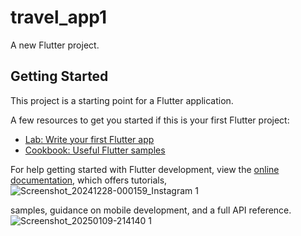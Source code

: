 # travel_app1

A new Flutter project.

## Getting Started

This project is a starting point for a Flutter application.

A few resources to get you started if this is your first Flutter project:

- [Lab: Write your first Flutter app](https://docs.flutter.dev/get-started/codelab)
- [Cookbook: Useful Flutter samples](https://docs.flutter.dev/cookbook)

For help getting started with Flutter development, view the
[online documentation](https://docs.flutter.dev/), which offers tutorials,![Screenshot_20241228-000159_Instagram 1](https://github.com/user-attachments/assets/424abbf2-4346-455b-95b2-4679ca1d35cc)

samples, guidance on mobile development, and a full API reference.
![Screenshot_20250109-214140 1](https://github.com/user-attachments/assets/21449c4e-a27d-45e6-a178-a333b40845cc)
